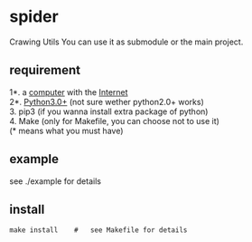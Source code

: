 # spider
Crawing Utils
You can use it as submodule or the main project.

##  requirement
1\*.  a <a href='https://www.google.com/search?&q=computer&oq=computer'>computer</a> with the <a href='http://paste.ubuntu.com/26010673/'>Internet</a>  
2\*.  <a href='https://www.python.org/downloads/'>Python3.0+</a>  (not sure wether python2.0+ works)  
3.  pip3    (if you wanna install extra package of python)  
4.  Make    (only for Makefile, you can choose not to use it)  
(\* means what you must have)  

##  example
see ./example for details

##  install
```shell
make install    #   see Makefile for details
```

